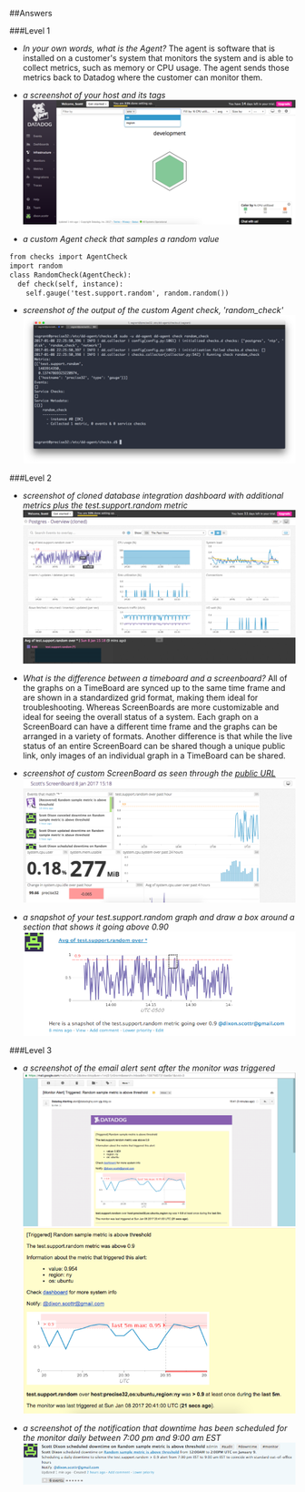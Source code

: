 ##Answers

###Level 1

* *In your own words, what is the Agent?*
    The agent is software that is installed on a customer's system that monitors the system and is able to collect metrics, such as memory or CPU usage. The agent sends those metrics back to Datadog where the customer can monitor them.
    
* *a screenshot of your host and its tags*
![screenshot of host map and tags](host-map-screenshot.png)

* *a custom Agent check that samples a random value*
````
from checks import AgentCheck
import random
class RandomCheck(AgentCheck):
  def check(self, instance):
    self.gauge('test.support.random', random.random())
````

* *screenshot of the output of the custom Agent check, 'random_check'*
![screenshot of random_check](random-check-output-screenshot.png)

###Level 2

* *screenshot of cloned database integration dashboard with additional metrics plus the test.support.random metric*
![screenshot of cloned database integration dashboard](cloned-database-dashboard-screenshot.png)

* *What is the difference between a timeboard and a screenboard?*
    All of the graphs on a TimeBoard are synced up to the same time frame and are shown in a standardized grid format, making them ideal for troubleshooting. Whereas ScreenBoards are more customizable and ideal for seeing the overall status of a system. Each graph on a ScreenBoard can have a different time frame and the graphs can be arranged in a variety of formats. Another difference is that while the live status of an entire ScreenBoard can be shared though a unique public link, only images of an individual graph in a TimeBoard can be shared.

* *screenshot of custom ScreenBoard as seen through the [public URL](https://p.datadoghq.com/sb/82adb2cc5-099c8ab083)*
![custom ScreenBoard](screenboard-screenshot.png)

* *a snapshot of your test.support.random graph and draw a box around a section that shows it going above 0.90*
![screenshot of a snapshot of the test.support.random graph](test.support.random-snapshot.png)

###Level 3

* *a screenshot of the email alert sent after the monitor was triggered*
![screenshot of the email alert](alert-email.png)
![closeup of the alert](alert-closeup.png)

* *a screenshot of the notification that downtime has been scheduled for the monitor daily between 7:00 pm and 9:00 am EST*
![notification that downtime has been scheduled](downtime-notification-screenshot.png)